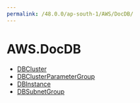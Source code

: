 ```yaml
---
permalink: /48.0.0/ap-south-1/AWS/DocDB/
---
```


# AWS.DocDB



* [DBCluster](DBCluster.md)
* [DBClusterParameterGroup](DBClusterParameterGroup.md)
* [DBInstance](DBInstance.md)
* [DBSubnetGroup](DBSubnetGroup.md)